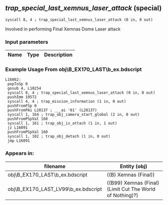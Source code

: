 ## *trap_special_last_xemnus_laser_attack* (special)

`syscall 8, 4 ; trap_special_last_xemnus_laser_attack (0 in, 0 out)`

Involved in performing Final Xemnas Dome Laser attack

### Input parameters
| Name | Type | Description
|------|------|------------


### Example Usage From obj\B_EX170_LAST\b_ex.bdscript
```plaintext
L16062:
 popToSp 0
 gosub 4, L10254
 syscall 8, 4 ; trap_special_last_xemnus_laser_attack (0 in, 0 out)
 pushImm 19572
 syscall 4, 4 ; trap_mission_information (1 in, 0 out)
 pushFromFSp 0
 pushFromPAi L28137 ; ___ai '61' (L28137)
 syscall 1, 164 ; trap_obj_camera_start_global (2 in, 0 out)
 pushFromPSpVal 160
 syscall 1, 161 ; trap_obj_is_attach (1 in, 1 out)
 jz L16091
 pushFromPSpVal 160
 syscall 1, 102 ; trap_obj_detach (1 in, 0 out)
 jmp L16091
```


### Appears in:
| filename | Entity (obj)
|----------|-------------
| obj\B_EX170_LAST\b_ex.bdscript       | ((B) Xemnas (Final))          
| obj\B_EX170_LAST_LV99\b_ex.bdscript       | ((B99) Xemnas (Final) (Limit Cut The World of Nothing)?)          



